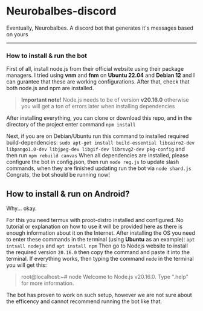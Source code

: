 # Neurobalbes-discord
Eventually, Neurobalbes. A discord bot that generates it's messages based on yours

---

### How to install & run the bot
First of all, install node.js from their official website using their package managers. I tried using **vnm** and **fnm** on **Ubuntu 22.04** and **Debian 12** and I can gurantee that these are working configurations.
After that, check that both node.js and npm are installed.

> **Important note!** Node.js needs to be of version **v20.16.0** otherwise you will get a ton of errors later when installing dependencies 

After installing everything, you can clone or download this repo, and in the directory of the project enter command `npm install` 

Next, if you are on Debian/Ubuntu run this command to installed required build-dependencies: `sudo apt-get install build-essential libcairo2-dev libpango1.0-dev libjpeg-dev libgif-dev librsvg2-dev pkg-config` and then run `npm rebuild canvas`
When all dependencies are installed, please configure the bot in config.json, then run `node reg.js` to update slash commands, when they are finished updating run the bot via `node shard.js`
Congrats, the bot should be running now!


## How to install & run on Android?

Why... okay.

For this you need termux with proot-distro installed and configured. No tutorial or explanation on how to use it will be provided here as there is enough information about it on the Internet. After installing the OS you need to enter these commands in the terminal (using **Ubuntu** as an example):
`apt intsall nodejs` and `apt install npm` Then go to Nodejs website to install the required version `20.16.0` then copy the command and paste it into the terminal. If everything works, then typing the command `node` in the terminal you will get this:

> root@localhost:~# node
 Welcome to Node.js v20.16.0.
 Type ".help" for more information.

The bot has proven to work on such setup, however we are not sure about the efficency and cannot recommend running the bot like that. 
